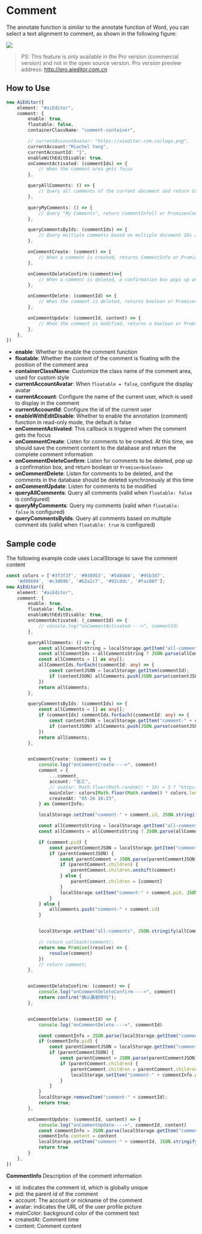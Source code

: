 #  Comment

The annotate function is similar to the annotate function of Word, you can select a text alignment to comment, as shown in the following figure:

![](../assets/image/comment-en.png)

>PS: This feature is only available in the Pro version (commercial version) and not in the open source version. Pro version preview address: http://pro.aieditor.com.cn
## How to Use

```typescript
new AiEditor({
    element: "#aiEditor",
    comment: {
        enable: true,
        floatable: false,
        containerClassName: "comment-container",

        // currentAccountAvatar: "https://aieditor.com.cn/logo.png",
        currentAccount:"Miachel Yang",
        currentAccountId: "1",
        enableWithEditDisable: true,
        onCommentActivated: (commentIds) => {
            // When the comment area gets focus
        },

        queryAllComments: () => {
            // Query all comments of the current document and return CommentInfo[] or Promise<CommentInfo[]>
        },

        queryMyComments: () => {
            // Query "My Comments", return CommentInfo[] or Promise<CommentInfo[]>
        },

        queryCommentsByIds: (commentIds) => {
            // Query multiple comments based on multiple document IDs and return CommentInfo[] or Promise<CommentInfo[]>
        },

        onCommentCreate: (comment) => {
            // When a comment is created, returns CommentInfo or Promise<CommentInfo>
        },

        onCommentDeleteConfirm:(comment)=>{
            // When a comment is deleted, a confirmation box pops up and returns boolean or Promise<boolean>;
        },

        onCommentDelete: (commentId) => {
            // When the comment is deleted, returns boolean or Promise<boolean>;
        },

        onCommentUpdate: (commentId, content) => {
            // When the comment is modified, returns a boolean or Promise<boolean>;
        },
    },
})
```

- **enable**: Whether to enable the comment function
- **floatable**: Whether the content of the comment is floating with the position of the comment area
- **containerClassName**: Customize the class name of the comment area, used for custom style
- **currentAccountAvatar**: When `floatable = false`, configure the display avatar
- **currentAccount**: Configure the name of the current user, which is used to display in the comment
- **currentAccountId**: Configure the id of the current user
- **enableWithEditDisable**: Whether to enable the annotation (comment) function in read-only mode, the default is false
- **onCommentActivated**: This callback is triggered when the comment gets the focus
- **onCommentCreate**: Listen for comments to be created. At this time, we should save the comment content to the database and return the complete comment information
- **onCommentDeleteConfirm**: Listen for comments to be deleted, pop up a confirmation box, and return boolean or `Promise<boolean>`
- **onCommentDelete**: Listen for comments to be deleted, and the comments in the database should be deleted synchronously at this time
- **onCommentUpdate**: Listen for comments to be modified
- **queryAllComments**: Query all comments (valid when `floatable: false` is configured)
- **queryMyComments**: Query my comments (valid when `floatable: false` is configured)
- **queryCommentsByIds**: Query all comments based on multiple comment ids (valid when `floatable: true` is configured)


## Sample code

The following example code uses LocalStorage to save the comment content

```typescript
const colors = ['#3f3f3f', '#938953', '#548dd4', '#95b3d7',
    '#d99694', '#c3d69b', '#b2a2c7', '#92cddc', '#fac08f'];
new AiEditor({
    element: "#aiEditor",
    comment: {
        enable: true,
        floatable: false,
        enableWithEditDisable: true,
        onCommentActivated: (_commentId) => {
            // console.log("onCommentActivated---->", commentId)
        },

        queryAllComments: () => {
            const allCommentsString = localStorage.getItem("all-comments");
            const allCommentIds = allCommentsString ? JSON.parse(allCommentsString) : [];
            const allComments = [] as any[];
            allCommentIds.forEach((commentId: any) => {
                const contentJSON = localStorage.getItem(commentId);
                if (contentJSON) allComments.push(JSON.parse(contentJSON));
            })
            return allComments;
        },

        queryCommentsByIds: (commentIds) => {
            const allComments = [] as any[];
            if (commentIds) commentIds.forEach((commentId: any) => {
                const contentJSON = localStorage.getItem("comment-" + commentId);
                if (contentJSON) allComments.push(JSON.parse(contentJSON));
            })
            return allComments;
        },


        onCommentCreate: (comment) => {
            console.log("onCommentCreate---->", comment)
            comment = {
                ...comment,
                account: "张三",
                // avatar: Math.floor(Math.random() * 10) > 3 ? "https://aieditor.dev/assets/image/logo.png" : undefined,
                mainColor: colors[Math.floor(Math.random() * colors.length)],
                createdAt: "05-26 10:23",
            } as CommentInfo;

            localStorage.setItem("comment-" + comment.id, JSON.stringify(comment));

            const allCommentsString = localStorage.getItem("all-comments");
            const allComments = allCommentsString ? JSON.parse(allCommentsString) : [];

            if (comment.pid) {
                const parentCommentJSON = localStorage.getItem("comment-" + comment.pid);
                if (parentCommentJSON) {
                    const parentComment = JSON.parse(parentCommentJSON);
                    if (parentComment.children) {
                        parentComment.children.unshift(comment)
                    } else {
                        parentComment.children = [comment]
                    }
                    localStorage.setItem("comment-" + comment.pid, JSON.stringify(parentComment));
                }
            } else {
                allComments.push("comment-" + comment.id)
            }


            localStorage.setItem("all-comments", JSON.stringify(allComments));

            // return callback(comment);
            return new Promise((resolve) => {
                resolve(comment)
            })
            // return comment;
        },


        onCommentDeleteConfirm: (comment) => {
            console.log("onCommentDeleteConfirm---->", comment)
            return confirm("确认要删除吗");
        },


        onCommentDelete: (commentId) => {
            console.log("onCommentDelete---->", commentId)

            const commentInfo = JSON.parse(localStorage.getItem("comment-" + commentId)!);
            if (commentInfo.pid) {
                const parentCommentJSON = localStorage.getItem("comment-" + commentInfo.pid);
                if (parentCommentJSON) {
                    const parentComment = JSON.parse(parentCommentJSON);
                    if (parentComment.children) {
                        parentComment.children = parentComment.children.filter((item: any) => item.id !== commentId)
                        localStorage.setItem("comment-" + commentInfo.pid, JSON.stringify(parentComment));
                    }
                }
            }
            localStorage.removeItem("comment-" + commentId);
            return true;
        },

        onCommentUpdate: (commentId, content) => {
            console.log("onCommentUpdate---->", commentId, content)
            const commentInfo = JSON.parse(localStorage.getItem("comment-" + commentId)!);
            commentInfo.content = content
            localStorage.setItem("comment-" + commentId, JSON.stringify(commentInfo))
            return true
        }
    },
})
```


**CommentInfo** Description of the comment information

- id: indicates the comment id, which is globally unique
- pid: the parent id of the comment
- account: The account or nickname of the comment
- avatar: indicates the URL of the user profile picture
- mainColor: background color of the comment text
- createdAt: Comment time
- content: Comment content
